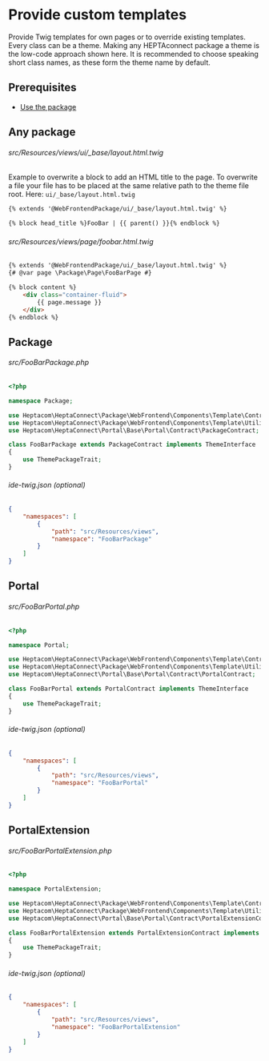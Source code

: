 # Provide custom templates

Provide Twig templates for own pages or to override existing templates.
Every class can be a theme.
Making any HEPTAconnect package a theme is the low-code approach shown here. 
It is recommended to choose speaking short class names, as these form the theme name by default.


## Prerequisites

* [Use the package](./use-package.md)


## Any package

###### src/Resources/views/ui/_base/layout.html.twig

Example to overwrite a block to add an HTML title to the page.
To overwrite a file your file has to be placed at the same relative path to the theme file root.
Here: `ui/_base/layout.html.twig`

```html
{% extends '@WebFrontendPackage/ui/_base/layout.html.twig' %}

{% block head_title %}FooBar | {{ parent() }}{% endblock %}
```


###### src/Resources/views/page/foobar.html.twig

```html
{% extends '@WebFrontendPackage/ui/_base/layout.html.twig' %}
{# @var page \Package\Page\FooBarPage #}

{% block content %}
    <div class="container-fluid">
        {{ page.message }}
    </div>
{% endblock %}
```


## Package

###### src/FooBarPackage.php

```php
<?php

namespace Package;

use Heptacom\HeptaConnect\Package\WebFrontend\Components\Template\Contract\ThemeInterface;
use Heptacom\HeptaConnect\Package\WebFrontend\Components\Template\Utility\ThemePackageTrait;
use Heptacom\HeptaConnect\Portal\Base\Portal\Contract\PackageContract;

class FooBarPackage extends PackageContract implements ThemeInterface
{
    use ThemePackageTrait;
}
```


###### ide-twig.json (optional)

```json
{
    "namespaces": [
        {
            "path": "src/Resources/views",
            "namespace": "FooBarPackage"
        }
    ]
}
```


## Portal

###### src/FooBarPortal.php

```php
<?php

namespace Portal;

use Heptacom\HeptaConnect\Package\WebFrontend\Components\Template\Contract\ThemeInterface;
use Heptacom\HeptaConnect\Package\WebFrontend\Components\Template\Utility\ThemePackageTrait;
use Heptacom\HeptaConnect\Portal\Base\Portal\Contract\PortalContract;

class FooBarPortal extends PortalContract implements ThemeInterface
{
    use ThemePackageTrait;
}
```


###### ide-twig.json (optional)

```json
{
    "namespaces": [
        {
            "path": "src/Resources/views",
            "namespace": "FooBarPortal"
        }
    ]
}
```


## PortalExtension

###### src/FooBarPortalExtension.php

```php
<?php

namespace PortalExtension;

use Heptacom\HeptaConnect\Package\WebFrontend\Components\Template\Contract\ThemeInterface;
use Heptacom\HeptaConnect\Package\WebFrontend\Components\Template\Utility\ThemePackageTrait;
use Heptacom\HeptaConnect\Portal\Base\Portal\Contract\PortalExtensionContract;

class FooBarPortalExtension extends PortalExtensionContract implements ThemeInterface
{
    use ThemePackageTrait;
}
```


###### ide-twig.json (optional)

```json
{
    "namespaces": [
        {
            "path": "src/Resources/views",
            "namespace": "FooBarPortalExtension"
        }
    ]
}
```
